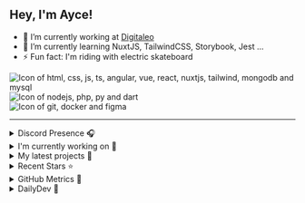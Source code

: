 ## Hey, I'm Ayce!

- 🔭 I’m currently working at <a href="https://www.digitaleo.com/">Digitaleo</a>
- 🌱 I’m currently learning NuxtJS, TailwindCSS, Storybook, Jest ...
- ⚡ Fun fact: I'm riding with electric skateboard

<div>
  <img src="https://skillicons.dev/icons?i=html,css,js,ts,angular,vue,react,nuxtjs,tailwind,mongodb,mysql" alt="Icon of html, css, js, ts, angular, vue, react, nuxtjs, tailwind, mongodb and mysql">
</div>
<div>
  <img src="https://skillicons.dev/icons?i=nodejs,php,py,dart" alt="Icon of nodejs, php, py and dart">
</div>
<div>
  <img src="https://skillicons.dev/icons?i=git,docker,figma" alt="Icon of git, docker and figma">
</div>


<hr>

<details>
  <summary>Discord Presence 🎧️</summary>
  
  [![Discord Presence](https://lanyard.cnrad.dev/api/538785123987095556)](https://discord.com/users/538785123987095556)
</details>

<details>
  <summary>I'm currently working on 👷</summary>
  

- [Ayce45/bug-free-octo-fortnight](https://github.com/Ayce45/bug-free-octo-fortnight) - Clean dom render with vanillaJS (2 weeks ago)
- [Ayce45/taiwan-the-lucky-land](https://github.com/Ayce45/taiwan-the-lucky-land) - Nuxt full-stack app for taiwan the lucky land (2 months ago)
- [Ayce45/skills-resolve-merge-conflicts](https://github.com/Ayce45/skills-resolve-merge-conflicts) - Learn why conflicts happen and how to resolve them. (4 months ago)
- [Ayce45/gmail-pop3-auto-refresh](https://github.com/Ayce45/gmail-pop3-auto-refresh) - Chrome/Firefox extension to refresh unlimited POP3 email accounts of Gmail with a frequency of one minute for free. (4 months ago)
- [Ayce45/Ayce45.github.io](https://github.com/Ayce45/Ayce45.github.io) - My personal website (4 months ago)
</details>

<details>
  <summary>My latest projects 🌱</summary>
  

- [Ayce45/bug-free-octo-fortnight](https://github.com/Ayce45/bug-free-octo-fortnight) - Clean dom render with vanillaJS
- [Ayce45/skill-setup-nuxt-base](https://github.com/Ayce45/skill-setup-nuxt-base) - The base image for the Nuxt
- [Ayce45/taiwan-the-lucky-land](https://github.com/Ayce45/taiwan-the-lucky-land) - Nuxt full-stack app for taiwan the lucky land
- [Ayce45/skills-resolve-merge-conflicts](https://github.com/Ayce45/skills-resolve-merge-conflicts) - Learn why conflicts happen and how to resolve them.
- [Ayce45/skills-secure-code-game](https://github.com/Ayce45/skills-secure-code-game) - Spot and fix vulnerable patterns in real-world code, build security into your workflows, and understand security alerts generated against your code.
</details>

<details>
  <summary>Recent Stars ⭐</summary>
  

- [victorneuret/dailydrive](https://github.com/victorneuret/dailydrive) - Program to remove podcast from spotify daily drive playlist (5 months ago)
- [bamatar/unlinkedin](https://github.com/bamatar/unlinkedin) - One-click removal of LinkedIn connections (6 months ago)
- [KonradIT/goprowifihack](https://github.com/KonradIT/goprowifihack) - Unofficial GoPro WiFi API Documentation - HTTP GET requests for commands, status, livestreaming and media query. (2 years ago)
- [dailydotdev/daily](https://github.com/dailydotdev/daily) - daily.dev is a professional network for developers to learn, collaborate, and grow together 👩🏽‍💻 👨‍💻 (2 years ago)
- [nrwl/nx](https://github.com/nrwl/nx) - An AI-first build platform that connects everything from your editor to CI. Helping you deliver fast, without breaking things. (3 years ago)
</details>

<details>
  <summary>GitHub Metrics 🌊</summary>
  
  <img align="center" src="/github-metrics.svg" alt="Metrics" width="400">
</details>

<details>
  <summary>DailyDev 📖</summary>
  
  <a href="https://app.daily.dev/ayce"><img src="https://api.daily.dev/devcards/v2/Kl4kv3BRMUjSY4Y3a5Tkq.png?type=default&r=cl3" width="356" alt="Evan JUGE's Dev Card"/></a>
</details>
